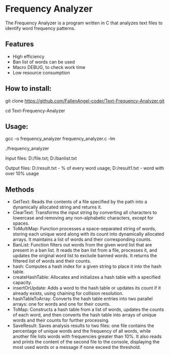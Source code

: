 # Frequency Analyzer

The Frequency Analyzer is a program written in C that analyzes text files to identify word frequency patterns. 

## Features
- High efficiency 
- Ban list of words can be used
- Macro DEBUG, to check work time
- Low resource consumption

## How to install:

   git clone https://github.com/FallenAngel-coder/Text-Frequency-Analyzer.git
   
   cd Text-Frequency-Analyzer
## Usage:
   gcc -o frequency_analyzer frequency_analyzer.c -lm
   
   ./frequency_analyzer

   Input files: D:/file.txt; D:/banlist.txt
   
   Output files: D:/result.txt - % of every word usage; D:/result1.txt - word with over 10% usage
## Methods

- GetText: Reads the contents of a file specified by the path into a dynamically allocated string and returns it.
- ClearText: Transforms the input string by converting all characters to lowercase and removing any non-alphabetic characters, except for spaces.
- ToMultiMap: Function processes a space-separated string of words, storing each unique word along with its count into dynamically allocated arrays. It maintains a list of words and their corresponding counts.
- BanList: Function filters out words from the given word list that are present in a ban list. It reads the ban list from a file, processes it, and updates the original word list to exclude banned words. It returns the filtered list of words and their counts.
- hash: Computes a hash index for a given string to place it into the hash table.
- createHashTable: Allocates and initializes a hash table with a specified capacity.
- insertOrUpdate: Adds a word to the hash table or updates its count if it already exists, using chaining for collision resolution.
- hashTableToArray: Converts the hash table entries into two parallel arrays: one for words and one for their counts.
- ToMap: Constructs a hash table from a list of words, updates the counts of each word, and then converts the hash table into arrays of unique words and their counts for further processing.
- SaveResult: Saves analysis results to two files: one file contains the percentage of unique words and the frequency of all words, while another file lists words with frequencies greater than 10%. It also reads and prints the content of the second file to the console, displaying the most used words or a message if none exceed the threshold.
